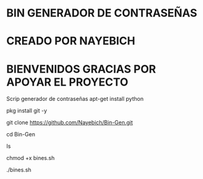 # BIN GENERADOR DE CONTRASEÑAS 
# CREADO POR NAYEBICH 

# BIENVENIDOS GRACIAS POR APOYAR EL PROYECTO 
Scrip generador de contraseñas 
apt-get install python 

pkg install git -y

git clone https://github.com/Nayebich/Bin-Gen.git

cd Bin-Gen

Is

chmod +x bines.sh

./bines.sh
